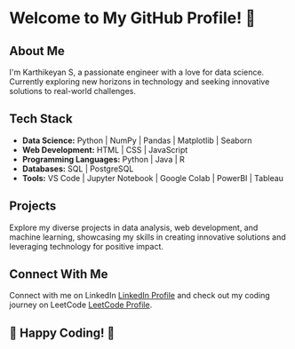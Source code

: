 # Welcome to My GitHub Profile! 👋

## About Me
I'm Karthikeyan S, a passionate engineer with a love for data science. Currently exploring new horizons in technology and seeking innovative solutions to real-world challenges.

## Tech Stack
- **Data Science:** Python | NumPy | Pandas | Matplotlib | Seaborn
- **Web Development:** HTML | CSS | JavaScript
- **Programming Languages:** Python | Java | R
- **Databases:** SQL | PostgreSQL
- **Tools:** VS Code | Jupyter Notebook | Google Colab | PowerBI | Tableau

## Projects
Explore my diverse projects in data analysis, web development, and machine learning, showcasing my skills in creating innovative solutions and leveraging technology for positive impact.

## Connect With Me
Connect with me on LinkedIn [LinkedIn Profile](https://www.linkedin.com/in/karthikeyan-s-817a8b262/) and check out my coding journey on LeetCode [LeetCode Profile](https://leetcode.com/Karthikeyan_22/).

## 🚀 Happy Coding! 🚀
